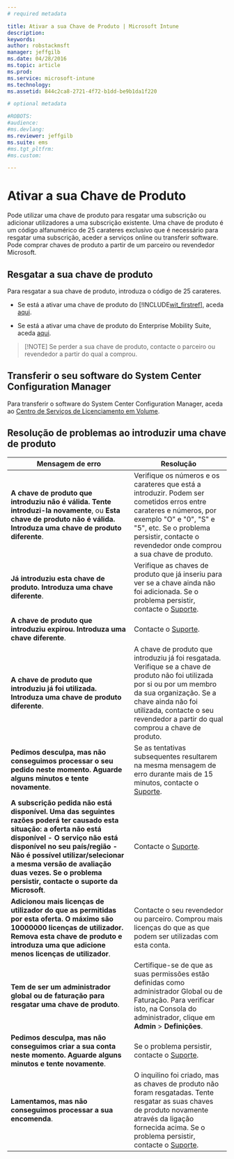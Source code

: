 ```yaml
---
# required metadata

title: Ativar a sua Chave de Produto | Microsoft Intune
description:
keywords:
author: robstackmsft
manager: jeffgilb
ms.date: 04/28/2016
ms.topic: article
ms.prod:
ms.service: microsoft-intune
ms.technology:
ms.assetid: 844c2ca8-2721-4f72-b1dd-be9b1da1f220

# optional metadata

#ROBOTS:
#audience:
#ms.devlang:
ms.reviewer: jeffgilb
ms.suite: ems
#ms.tgt_pltfrm:
#ms.custom:

---
```


# Ativar a sua Chave de Produto
Pode utilizar uma chave de produto para resgatar uma subscrição ou adicionar utilizadores a uma subscrição existente. Uma chave de produto é um código alfanumérico de 25 carateres exclusivo que é necessário para resgatar uma subscrição, aceder a serviços online ou transferir software. Pode comprar chaves de produto a partir de um parceiro ou revendedor Microsoft.

## Resgatar a sua chave de produto
Para resgatar a sua chave de produto, introduza o código de 25 carateres.

-   Se está a ativar uma chave de produto do [!INCLUDE[wit_firstref](./includes/wit_firstref_md.md)], aceda [aqui](https://account.manage.microsoft.com/commerce/productkeystart.aspx).

-   Se está a ativar uma chave de produto do Enterprise Mobility Suite, aceda [aqui](http://www.microsoft.com/ems/open).

> [!NOTE] Se perder a sua chave de produto, contacte o parceiro ou revendedor a partir do qual a comprou.

## Transferir o seu software do System Center Configuration Manager
Para transferir o software do System Center Configuration Manager, aceda ao [Centro de Serviços de Licenciamento em Volume](http://go.microsoft.com/fwlink/?LinkID=232300).

## Resolução de problemas ao introduzir uma chave de produto

|Mensagem de erro|Resolução|
|-----------------|--------------|
|**A chave de produto que introduziu não é válida. Tente introduzi-la novamente**, ou **Esta chave de produto não é válida. Introduza uma chave de produto diferente**.|Verifique os números e os carateres que está a introduzir. Podem ser cometidos erros entre carateres e números, por exemplo "O" e "0", "S" e "5", etc. Se o problema persistir, contacte o revendedor onde comprou a sua chave de produto.|
|**Já introduziu esta chave de produto. Introduza uma chave diferente**.|Verifique as chaves de produto que já inseriu para ver se a chave ainda não foi adicionada. Se o problema persistir, contacte o [Suporte](http://go.microsoft.com/fwlink/?LinkID=394189).|
|**A chave de produto que introduziu expirou. Introduza uma chave diferente**.|Contacte o [Suporte](http://go.microsoft.com/fwlink/?LinkID=394189).|
|**A chave de produto que introduziu já foi utilizada. Introduza uma chave de produto diferente**.|A chave de produto que introduziu já foi resgatada. Verifique se a chave de produto não foi utilizada por si ou por um membro da sua organização. Se a chave ainda não foi utilizada, contacte o seu revendedor a partir do qual comprou a chave de produto.|
|**Pedimos desculpa, mas não conseguimos processar o seu pedido neste momento. Aguarde alguns minutos e tente novamente**.|Se as tentativas subsequentes resultarem na mesma mensagem de erro durante mais de 15 minutos, contacte o [Suporte](http://go.microsoft.com/fwlink/?LinkID=394189).|
|**A subscrição pedida não está disponível. Uma das seguintes razões poderá ter causado esta situação: a oferta não está disponível - O serviço não está disponível no seu país/região - Não é possível utilizar/selecionar a mesma versão de avaliação duas vezes. Se o problema persistir, contacte o suporte da Microsoft**.|Contacte o [Suporte](http://go.microsoft.com/fwlink/?LinkID=394189).|
|**Adicionou mais licenças de utilizador do que as permitidas por esta oferta. O máximo são 10000000 licenças de utilizador. Remova esta chave de produto e introduza uma que adicione menos licenças de utilizador**.|Contacte o seu revendedor ou parceiro. Comprou mais licenças do que as que podem ser utilizadas com esta conta.|
|**Tem de ser um administrador global ou de faturação para resgatar uma chave de produto**.|Certifique-se de que as suas permissões estão definidas como administrador Global ou de Faturação. Para verificar isto, na Consola do administrador, clique em **Admin** &gt; **Definições**.|
|**Pedimos desculpa, mas não conseguimos criar a sua conta neste momento. Aguarde alguns minutos e tente novamente**.|Se o problema persistir, contacte o [Suporte](http://go.microsoft.com/fwlink/?LinkID=394189).|
|**Lamentamos, mas não conseguimos processar a sua encomenda**.|O inquilino foi criado, mas as chaves de produto não foram resgatadas. Tente resgatar as suas chaves de produto novamente através da ligação fornecida acima. Se o problema persistir, contacte o [Suporte](http://go.microsoft.com/fwlink/?LinkID=394189).|


<!--HONumber=Jun16_HO2-->


